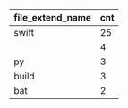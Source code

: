 | file_extend_name | cnt |
|------------------|-----|
| swift            | 25  |
|                  | 4   |
| py               | 3   |
| build            | 3   |
| bat              | 2   |
